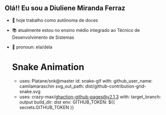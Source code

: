 ## Olá!! Eu sou a Diuliene Miranda Ferraz 

- 💼 hoje trabalho como autônoma de doces
- 📚 atualmente estou no ensino médio integrado ao Técnico de Desenvolvimento de Sistemas
- 💞️ pronoun: ela/dela

  # Snake Animation
  - uses: Platane/snk@master
    id: snake-gif
    with:
      github_user_name: camilamaraschin
      svg_out_path: dist/github-contribution-grid-snake.svg
  - uses: crazy-max/ghaction-github-pages@v2.1.3
    with:
      target_branch: output
      build_dir: dist
    env:
      GITHUB_TOKEN: ${{ secrets.GITHUB_TOKEN }}
